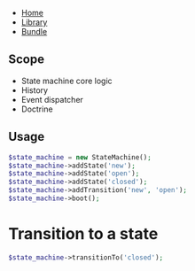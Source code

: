 - [Home](https://github.com/zencap/state-machine/blob/master/readme.md)
- [Library](https://github.com/zencap/state-machine/blob/master/src/StateMachine/readme.md)
- [Bundle](https://github.com/zencap/state-machine/blob/master/src/StateMachineBundle/Resources/doc/index.md)

## Scope
- State machine core logic
- History
- Event dispatcher
- Doctrine

## Usage
```php
$state_machine = new StateMachine();
$state_machine->addState('new');
$state_machine->addState('open');
$state_machine->addState('closed');
$state_machine->addTransition('new', 'open');
$state_machine->boot();
```
# Transition to a state
```php
$state_machine->transitionTo('closed');
```




